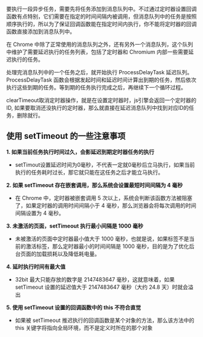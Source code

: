 要执行一段异步任务，需要先将任务添加到消息队列中。不过通过定时器设置回调函数有点特别，它们需要在指定的时间间隔内被调用，但消息队列中的任务是按照顺序执行的，所以为了保证回调函数能在指定时间内执行，你不能将定时器的回调函数直接添加到消息队列中。

在 Chrome 中除了正常使用的消息队列之外，还有另外一个消息队列，这个队列中维护了需要延迟执行的任务列表，包括了定时器和 Chromium 内部一些需要延迟执行的任务。

处理完消息队列中的一个任务之后，就开始执行 ProcessDelayTask 延迟队列。ProcessDelayTask 函数会根据发起时间和延迟时间计算出到期的任务，然后依次执行这些到期的任务。等到期的任务执行完成之后，再继续下一个循环过程。


clearTimeout取消定时器操作，就是在设置定时器时，js引擎会返回一个定时器的ID, 如果要取消还没执行的定时器，那么就直接在延迟消息队列中找到对应ID的任务，删除就行。


## 使用 setTimeout 的一些注意事项

**1. 如果当前任务执行时间过久，会影延迟到期定时器任务的执行**
- setTimout设置延迟时间为0毫秒，不代表一定就0毫秒后立马执行，如果当前执行的任务耗时过长，那它就只能在这任务之后才能立马执行。

**2. 如果 setTimeout 存在嵌套调用，那么系统会设置最短时间间隔为 4 毫秒**
- 在 Chrome 中，定时器被嵌套调用 5 次以上，系统会判断该函数方法被阻塞了，如果定时器的调用时间间隔小于 4 毫秒，那么浏览器会将每次调用的时间间隔设置为 4 毫秒。

**3. 未激活的页面，setTimeout 执行最小间隔是 1000 毫秒**
- 未被激活的页面中定时器最小值大于 1000 毫秒，也就是说，如果标签不是当前的激活标签，那么定时器最小的时间间隔是 1000 毫秒，目的是为了优化后台页面的加载损耗以及降低耗电量。

**4. 延时执行时间有最大值**
- 32bit 最大只能存放的数字是 2147483647 毫秒，这就意味着，如果 setTimeout 设置的延迟值大于 2147483647 毫秒（大约 24.8 天）时就会溢出

**5. 使用 setTimeout 设置的回调函数中的 this 不符合直觉**
- 如果被 setTimeout 推迟执行的回调函数是某个对象的方法，那么该方法中的 this 关键字将指向全局环境，而不是定义时所在的那个对象


